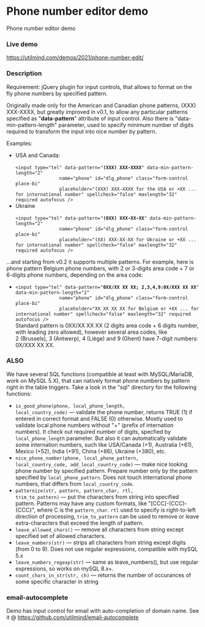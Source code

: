 # Phone number editor demo
 Phone number editor demo

### Live demo

https://utilmind.com/demos/2021/phone-number-edit/

### Description

Requirement: jQuery plugin for input controls, that allows to format on the fly phone numbers by specified pattern.

Originally made only for the American and Canadian phone patterns, (XXX) XXX-XXXX, but greatly improved in v0.1,
to allow any particular patterns specified as "<b>data-pattern</b>" attribute of input control. Also there is "data-min-pattern-length" parameter, used to specify minimum number of digits required to transform the input into nice number by pattern.

Examples:<ul>

<li>USA and Canada:<br />
<code>
&lt;input type="tel" data-pattern="<b>(XXX) XXX-XXXX</b>" data-min-pattern-length="2"
                name="phone" id="dlg_phone" class="form-control place-bi"
                placeholder="(XXX) XXX-XXXX for the USA or +XX ... for international number" spellcheck="false" maxlength="32" required autofocus /&gt;
</code></li>
<li>Ukraine<br />
<code>
&lt;input type="tel" data-pattern="<b>(0XX) XXX-XX-XX</b>" data-min-pattern-length="2"
                name="phone" id="dlg_phone" class="form-control place-bi"
                placeholder="(XX) XXX-XX-XX for Ukraine or +XX ... for international number" spellcheck="false" maxlength="32" required autofocus /&gt;
</code></li>
</ul>

...and starting from v0.2 it supports multiple patterns. For example, here is phone pattern Belgium phone numbers, with 2 or 3-digits area code + 7 or 6-digits phone numbers, depending on the area code:
<ul>
<li><code>&lt;input type="tel" data-pattern="<b>0XX/XX XX XX; 2,3,4,9:0X/XXX XX XX</b>" data-min-pattern-length="2"
                name="phone" id="dlg_phone" class="form-control place-bi"
                placeholder="XX XX XX XX for Belgium or +XX ... for international number" spellcheck="false" maxlength="32" required autofocus /&gt;</code>
<br />Standard pattern is 0XX/XX XX XX (2 digits area code + 6 digits number, with leading zero allowed), however several area codes, like 2&nbsp;(Brussels), 3&nbsp;(Antwerp), 4&nbsp;(Liège) and 9&nbsp;(Ghent) have 7-digit numbers: 0X/XXX XX XX.
</li>
</ul>


### ALSO

We have several SQL functions (compatible at least with MySQL/MariaDB, work on MySQL 5.X), that can natively format phone numbers by pattern right in the table triggers. Take a look in the "sql" directory for the following functions:
  * <code>is_good_phone(phone, local_phone_length, local_country_code)</code> — validate the phone number, returns TRUE (1) if entered in correct format and FALSE (0) otherwise. Mostly used to validate local phone numbers without "+" (prefix of internation numbers). It check out required number of digits, specfied by <code>local_phone_length</code> parameter. But also it can automatically validate some internation numbers, such like USA/Canada (+1), Australia (+61), Mexico (+52), India (+91), China (+86), Ukraine (+380), etc.
  * <code>nice_phone_number(phone, local_phone_pattern, local_country_code, add_local_country_code)</code> — make nice looking phone number by specified pattern. Prepare number only by the pattern specified by <code>local_phone_pattern</code>. Does not touch international phone numbers, that differs from <code>local_country_code</code>.
  * <code>patternize(str, pattern, pattern_char, rtl, trim_to_pattern)</code> — put the characters from string into specified pattern. Patterns may have any custom formats, like "[CCC]-(CCC)-{CCC}", where C is the <code>pattern_char</code>. <code>rtl</code> used to specify is right-to-left direction of processing, <code>trim_to_pattern</code> can be used to remove or leave extra-characters that exceed the length of pattern.
  * <code>leave_allowed_chars()</code> — remove all characters from string except specified set of allowed characters.
  * <code>leave_numbers(str)</code> — strips all characters from string except digits (from 0 to 9). Does not use regular expressions, compatible with mySQL 5.x
  * <code>leave_numbers_regexp(str)</code> — same as leave_numbers(), but use regular expressions, so works on mySQL 8.x+.
  * <code>count_chars_in_str(str, ch)</code> — returns the number of occurances of some specific character in string

### email-autocomplete

Demo has input control for email with auto-completion of domain name. See it @ https://github.com/utilmind/email-autocomplete
